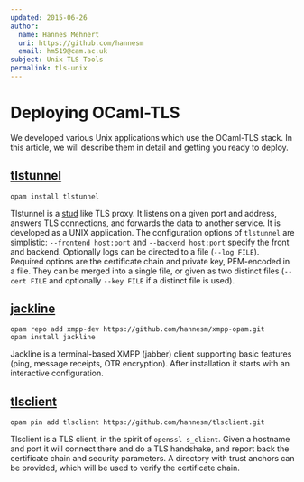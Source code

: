 ```yaml
---
updated: 2015-06-26
author:
  name: Hannes Mehnert
  uri: https://github.com/hannesm
  email: hm519@cam.ac.uk
subject: Unix TLS Tools
permalink: tls-unix
---
```


Deploying OCaml-TLS
===================

We developed various Unix applications which use the OCaml-TLS stack.
In this article, we will describe them in detail and getting you ready
to deploy.

[tlstunnel](https://github.com/hannesm/tlstunnel)
---------

```
opam install tlstunnel
```

Tlstunnel is a [stud](https://github.com/bumptech/stud) like TLS
proxy.  It listens on a given port and address, answers TLS
connections, and forwards the data to another service.  It is
developed as a UNIX application.  The configuration options of
`tlstunnel` are simplistic: `--frontend host:port` and `--backend
host:port` specify the front and backend.  Optionally logs can be
directed to a file (`--log FILE`).  Required options are the
certificate chain and private key, PEM-encoded in a file.  They can be
merged into a single file, or given as two distinct files (`--cert
FILE` and optionally `--key FILE` if a distinct file is used).

[jackline](https://github.com/hannesm/jackline)
--------

```
opam repo add xmpp-dev https://github.com/hannesm/xmpp-opam.git
opam install jackline
```

Jackline is a terminal-based XMPP (jabber) client supporting basic
features (ping, message receipts, OTR encryption).  After installation
it starts with an interactive configuration.

[tlsclient](https://github.com/hannesm/tlsclient)
---------

```
opam pin add tlsclient https://github.com/hannesm/tlsclient.git
```

Tlsclient is a TLS client, in the spirit of `openssl s_client`.  Given
a hostname and port it will connect there and do a TLS handshake, and
report back the certificate chain and security parameters.  A
directory with trust anchors can be provided, which will be used to
verify the certificate chain.

